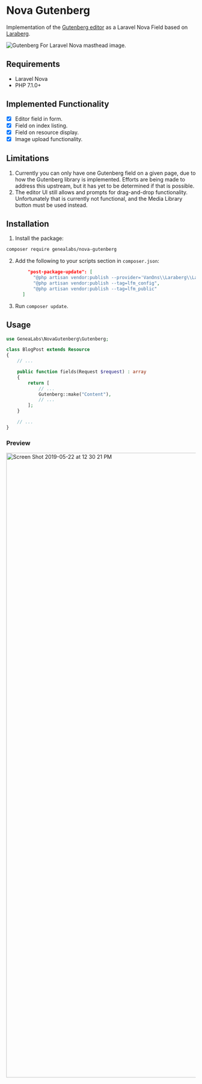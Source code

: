 # Nova Gutenberg
Implementation of the [Gutenberg editor](https://wordpress.org/gutenberg/) as a Laravel Nova Field based on [Laraberg](https://github.com/VanOns/laraberg).

![Gutenberg For Laravel Nova masthead image.](https://repository-images.githubusercontent.com/188099261/91913580-f1b8-11e9-8e2e-9a3f6e6da8c2)

## Requirements
- Laravel Nova
- PHP 7.1.0+

## Implemented Functionality
- [X] Editor field in form.
- [X] Field on index listing.
- [X] Field on resource display.
- [X] Image upload functionality.

## Limitations
1. Currently you can only have one Gutenberg field on a given page, due to how
  the Gutenberg library is implemented. Efforts are being made to address this
  upstream, but it has yet to be determined if that is possible.
2. The editor UI still allows and prompts for drag-and-drop functionality.
  Unfortunately that is currently not functional, and the Media Library button
  must be used instead.

## Installation
1. Install the package:
  ```sh
  composer require genealabs/nova-gutenberg
  ```
2. Add the following to your scripts section in `composer.json`:
  ```json
          "post-package-update": [
            "@php artisan vendor:publish --provider='VanOns\\Laraberg\\LarabergServiceProvider' --tag='public' --force",
            "@php artisan vendor:publish --tag=lfm_config",
            "@php artisan vendor:publish --tag=lfm_public"
        ]
  ```
3. Run `composer update`.

## Usage
```php
use GeneaLabs\NovaGutenberg\Gutenberg;

class BlogPost extends Resource
{
    // ...

    public function fields(Request $request) : array
    {
        return [
            // ...
            Gutenberg::make("Content"),
            // ...
        ];
    }

    // ...
}
```

### Preview
<img width="1658" alt="Screen Shot 2019-05-22 at 12 30 21 PM" src="https://user-images.githubusercontent.com/1791050/58202822-6ba94880-7c8d-11e9-9cae-4cc220496be5.png">
